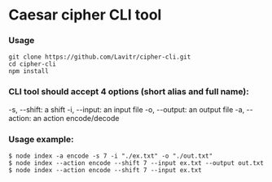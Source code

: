 # Caesar cipher CLI tool

### Usage

```
git clone https://github.com/Lavitr/cipher-cli.git
cd cipher-cli
npm install
```

### CLI tool should accept 4 options (short alias and full name):

-s, --shift: a shift
-i, --input: an input file
-o, --output: an output file
-a, --action: an action encode/decode

### Usage example:

```
$ node index -a encode -s 7 -i "./ex.txt" -o "./out.txt"
$ node index --action encode --shift 7 --input ex.txt --output out.txt
$ node index --action encode --shift 7 --input ex.txt
```

